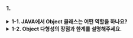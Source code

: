 ### 1. 
<details> 
  <summary><b> 1-1. JAVA에서 Object 클래스는 어떤 역할을 하나요? </b></summary>
    JAVA에서 모든 클래스의 최상위 부모 클래스로, 객체 기본 메소드를 제공합니다.
</details>

<details>
  <summary><b> 1-2. Object 다형성의 장점과 한계를 설명해주세요. </b></summary>
    Object는 모든 객체의 부모이므로, 어떤 객체든지 인자로 전달할 수 있다는 장점이 있습니다. <br>
    반면, Object로 선언된 경우에는 구체적인 타입 정보가 없어서 해당 객체의 고유한 메서드나 필드를 사용할 수 없다는 한계가 있습니다. 따라서, 타입 캐스팅이나 instanceof 검사를 통해 타입을 확인해야 하는 번거로움이 생길 수 있습니다.
</details>
